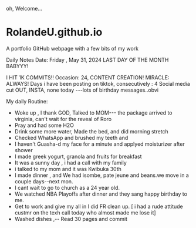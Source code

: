 oh, Welcome...
# RolandeU.github.io
A portfolio GitHub webpage with a few bits of my work

Daily Notes
Date: Friday , May 31, 2024
LAST DAY OF THE MONTH BABYYY!

I HIT 1K COMMITS!!
Occasion: 24, CONTENT CREATION!
MIRACLE: ALWAYS!
Days i have been posting on tiktok, consecutively : 4 
Social media cut OUT, INSTA, none today ---lots of birthday messages..obvi 

My daily Routine:
- Woke up , I thank GOD, Talked to MOM--- the package arrived to virginia, can't wait for the reveal of Roro
- Pray and had some H2O
- Drink some more water, Made the bed, and did morning stretch
- Checked WhatsApp and brushed my teeth and
- I haven't Guasha-d my face for a minute and applyed moisturizer after shower
- I made greek yogurt, granola and fruits for breakfast 
- It was a sunny day , i had a call with my family
- i talked to my mom and it was Kwibuka 30th
- I made dinner , and We had isombe, pate jeune and beans.we move in a couple days--next mon.
- I cant wait to go to church as a 24 year old.
- We watched NBA Playoffs after dinner and they sang happy birthday to me.
- Get to work and give my all in I did FR clean up.
[ i had a rude attitude custmr on the texh call today who almost made me lose it]
- Washed dishes ,-- Read 30 pages and commit


